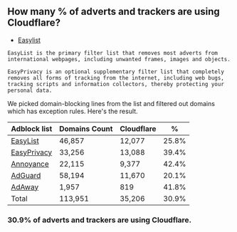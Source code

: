 ## How many % of adverts and trackers are using Cloudflare?


- [Easylist](https://web.archive.org/web/20210516110248/https://easylist.to/)
```
EasyList is the primary filter list that removes most adverts from international webpages, including unwanted frames, images and objects.

EasyPrivacy is an optional supplementary filter list that completely removes all forms of tracking from the internet, including web bugs, tracking scripts and information collectors, thereby protecting your personal data.
```


We picked domain-blocking lines from the list and filtered out domains which has exception rules.
Here's the result.


| Adblock list | Domains Count | Cloudflare | % |
| --- | --- | --- | --- |
| [EasyList](https://easylist.to/easylist/easylist.txt) | 46,857 | 12,077 | 25.8% |
| [EasyPrivacy](https://easylist.to/easylist/easyprivacy.txt) | 33,256 | 13,088 | 39.4% |
| [Annoyance](https://secure.fanboy.co.nz/fanboy-annoyance.txt) | 22,115 | 9,377 | 42.4% |
| [AdGuard](https://adguardteam.github.io/AdGuardSDNSFilter/Filters/filter.txt) | 58,194 | 11,670 | 20.1% |
| [AdAway](https://raw.githubusercontent.com/AdAway/adaway.github.io/master/hosts.txt) | 1,957 | 819 | 41.8% |
| Total | 113,951 | 35,206 | 30.9% |


### 30.9% of adverts and trackers are using Cloudflare.